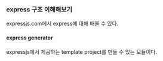 ### express 구조 이해해보기
expressjs.com에서 express에 대해 배울 수 있다.
#### express generator
expressjs에서 제공하는 template project를 만들 수 있는 모듈이다.